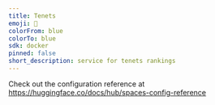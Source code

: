 ```yaml
---
title: Tenets
emoji: 🐠
colorFrom: blue
colorTo: blue
sdk: docker
pinned: false
short_description: service for tenets rankings
---
```


Check out the configuration reference at https://huggingface.co/docs/hub/spaces-config-reference

